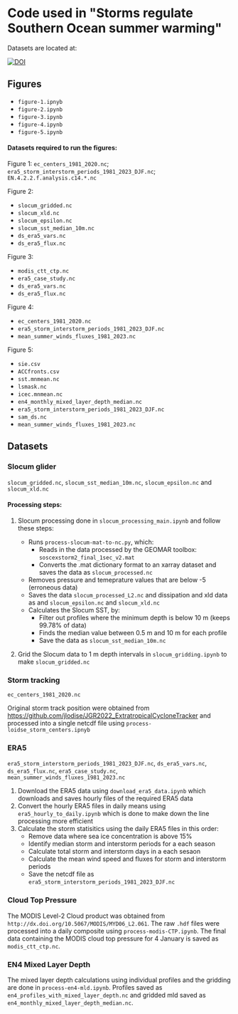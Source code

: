 # Code used in "Storms regulate Southern Ocean summer warming"

Datasets are located at:

[![DOI](https://zenodo.org/badge/DOI/10.5281/zenodo.12779502.svg)](https://doi.org/10.5281/zenodo.12779502) 

## Figures

- `figure-1.ipnyb`
- `figure-2.ipynb`
- `figure-3.ipynb`
- `figure-4.ipynb`
- `figure-5.ipynb`

#### Datasets required to run the figures:

Figure 1:
`ec_centers_1981_2020.nc`; `era5_storm_interstorm_periods_1981_2023_DJF.nc`; `EN.4.2.2.f.analysis.c14.*.nc`

Figure 2: 
- `slocum_gridded.nc`
- `slocum_xld.nc`
- `slocum_epsilon.nc`
- `slocum_sst_median_10m.nc`
- `ds_era5_vars.nc`
- `ds_era5_flux.nc`

Figure 3:
- `modis_ctt_ctp.nc`
- `era5_case_study.nc`
- `ds_era5_vars.nc`
- `ds_era5_flux.nc`

Figure 4: 
- `ec_centers_1981_2020.nc`
- `era5_storm_interstorm_periods_1981_2023_DJF.nc`
- `mean_summer_winds_fluxes_1981_2023.nc`

Figure 5: 
- `sie.csv`
- `ACCfronts.csv`
- `sst.mnmean.nc`
- `lsmask.nc`
- `icec.mnmean.nc`
- `en4_monthly_mixed_layer_depth_median.nc`
- `era5_storm_interstorm_periods_1981_2023_DJF.nc`
- `sam_ds.nc`
- `mean_summer_winds_fluxes_1981_2023.nc`

## Datasets 

### Slocum glider 

`slocum_gridded.nc`, `slocum_sst_median_10m.nc`, `slocum_epsilon.nc` and `slocum_xld.nc`

#### Processing steps:

1. Slocum processing done in `slocum_processing_main.ipynb` and follow these steps:

	- Runs `process-slocum-mat-to-nc.py`, which:
		- Reads in the data processed by the GEOMAR toolbox: `soscexstorm2_final_1sec_v2.mat`
		- Converts the .mat dictionary format to an xarray dataset and saves the data as `slocum_processed.nc`
	- Removes pressure and temeprature values that are below -5 (erroneous data)
	- Saves the data `slocum_processed_L2.nc` and dissipation and xld data as and `slocum_epsilon.nc` and `slocum_xld.nc`
	- Calculates the Slocum SST, by:
		- Filter out profiles where the minimum depth is below 10 m (keeps 99.78% of data)
		- Finds the median value between 0.5 m and 10 m for each profile
		- Save the data as `slocum_sst_median_10m.nc`

2. Grid the Slocum data to 1 m depth intervals in `slocum_gridding.ipynb` to make `slocum_gridded.nc`

### Storm tracking

`ec_centers_1981_2020.nc`

Original storm track position were obtained from https://github.com/jlodise/JGR2022_ExtratropicalCycloneTracker and processed into a single netcdf file using `process-loidse_storm_centers.ipnyb`

### ERA5

`era5_storm_interstorm_periods_1981_2023_DJF.nc`, `ds_era5_vars.nc`, `ds_era5_flux.nc`, `era5_case_study.nc`, `mean_summer_winds_fluxes_1981_2023.nc`

1. Download the ERA5 data using `download_era5_data.ipynb` which downloads and saves hourly files of the required ERA5 data
2. Convert the hourly ERA5 files in daily means using `era5_hourly_to_daily.ipynb` which is done to make down the line processing more efficient
3. Calculate the storm statisitics using the daily ERA5 files in this order:
	- Remove data where sea ice concentration is above 15%
	- Identify median storm and interstorm periods for a each season
	- Calculate total storm and interstorm days in a each sesaon
	- Calculate the mean wind speed and fluxes for storm and interstorm periods
	- Save the netcdf file as `era5_storm_interstorm_periods_1981_2023_DJF.nc`

### Cloud Top Pressure

The MODIS Level-2 Cloud product was obtained from `http://dx.doi.org/10.5067/MODIS/MYD06_L2.061`. The raw `.hdf` files were processed into a daily composite using `process-modis-CTP.ipynb`. The final data containing the MODIS cloud top pressure for 4 January is saved as `modis_ctt_ctp.nc`.

### EN4 Mixed Layer Depth

The mixed layer depth calculations using individual profiles and the gridding are done in `process-en4-mld.ipynb`. Profiles saved as `en4_profiles_with_mixed_layer_depth.nc` and gridded mld saved as `en4_monthly_mixed_layer_depth_median.nc`.